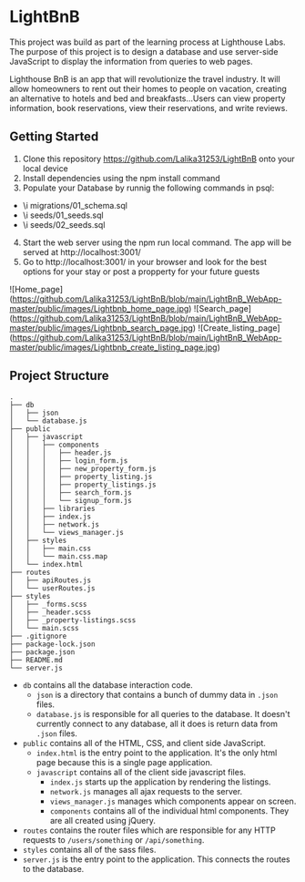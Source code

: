 # LightBnB

This project was build as part of the learning process at Lighthouse Labs. The purpose of this project is to design a database and use server-side JavaScript to display the information from queries to web pages.

Lighthouse BnB is an app that will revolutionize the travel industry. It will allow homeowners to rent out their homes to people on vacation, creating an alternative to hotels and bed and breakfasts...Users can view property information, book reservations, view their reservations, and write reviews.

## Getting Started

1. Clone this repository https://github.com/Lalika31253/LightBnB onto your local device
2. Install dependencies using the npm install command
3. Populate your Database by runnig the following commands in psql:
* \i migrations/01_schema.sql
* \i seeds/01_seeds.sql
* \i seeds/02_seeds.sql
4. Start the web server using the npm run local command. The app will be served at http://localhost:3001/
5. Go to http://localhost:3001/ in your browser and look for the best options for your stay or post a propperty for your future guests

![Home_page] (https://github.com/Lalika31253/LightBnB/blob/main/LightBnB_WebApp-master/public/images/Lightbnb_home_page.jpg)
![Search_page] (https://github.com/Lalika31253/LightBnB/blob/main/LightBnB_WebApp-master/public/images/Lightbnb_search_page.jpg)
![Create_listing_page] (https://github.com/Lalika31253/LightBnB/blob/main/LightBnB_WebApp-master/public/images/Lightbnb_create_listing_page.jpg)

## Project Structure

```
.
├── db
│   ├── json
│   └── database.js
├── public
│   ├── javascript
│   │   ├── components 
│   │   │   ├── header.js
│   │   │   ├── login_form.js
│   │   │   ├── new_property_form.js
│   │   │   ├── property_listing.js
│   │   │   ├── property_listings.js
│   │   │   ├── search_form.js
│   │   │   └── signup_form.js
│   │   ├── libraries
│   │   ├── index.js
│   │   ├── network.js
│   │   └── views_manager.js
│   ├── styles
│   │   ├── main.css
│   │   └── main.css.map
│   └── index.html
├── routes
│   ├── apiRoutes.js
│   └── userRoutes.js
├── styles  
│   ├── _forms.scss
│   ├── _header.scss
│   ├── _property-listings.scss
│   └── main.scss
├── .gitignore
├── package-lock.json
├── package.json
├── README.md
└── server.js
```

* `db` contains all the database interaction code.
  * `json` is a directory that contains a bunch of dummy data in `.json` files.
  * `database.js` is responsible for all queries to the database. It doesn't currently connect to any database, all it does is return data from `.json` files.
* `public` contains all of the HTML, CSS, and client side JavaScript. 
  * `index.html` is the entry point to the application. It's the only html page because this is a single page application.
  * `javascript` contains all of the client side javascript files.
    * `index.js` starts up the application by rendering the listings.
    * `network.js` manages all ajax requests to the server.
    * `views_manager.js` manages which components appear on screen.
    * `components` contains all of the individual html components. They are all created using jQuery.
* `routes` contains the router files which are responsible for any HTTP requests to `/users/something` or `/api/something`. 
* `styles` contains all of the sass files. 
* `server.js` is the entry point to the application. This connects the routes to the database.
